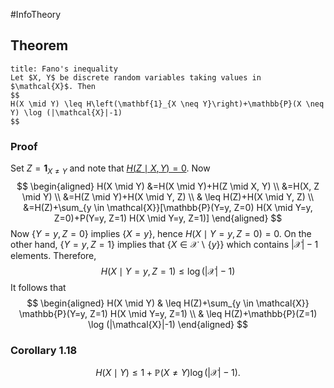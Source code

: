 #InfoTheory 
## Theorem
```ad-theorem
title: Fano's inequality
Let $X, Y$ be discrete random variables taking values in $\mathcal{X}$. Then
$$
H(X \mid Y) \leq H\left(\mathbf{1}_{X \neq Y}\right)+\mathbb{P}(X \neq Y) \log (|\mathcal{X}|-1)
$$
```
### Proof
Set $Z=\mathbf{1}_{X \neq Y}$ and note that [$H(Z \mid X, Y)=0$](Conditional%20Entropy.md). Now
$$
\begin{aligned}
H(X \mid Y) &=H(X \mid Y)+H(Z \mid X, Y) \\
&=H(X, Z \mid Y) \\
&=H(Z \mid Y)+H(X \mid Y, Z) \\
& \leq H(Z)+H(X \mid Y, Z) \\
&=H(Z)+\sum_{y \in \mathcal{X}}[\mathbb{P}(Y=y, Z=0) H(X \mid Y=y, Z=0)+P(Y=y, Z=1) H(X \mid Y=y, Z=1)]
\end{aligned}
$$
Now $\{Y=y, Z=0\}$ implies $\{X=y\}$, hence $H(X \mid Y=y, Z=0)=0$. On the other hand, $\{Y=y, Z=1\}$ implies that $\{X \in \mathcal{X} \backslash\{y\}\}$ which contains $|\mathcal{X}|-1$ elements. Therefore,
$$
H(X \mid Y=y, Z=1) \leq \log (|\mathcal{X}|-1)
$$
It follows that
$$
\begin{aligned}
H(X \mid Y) & \leq H(Z)+\sum_{y \in \mathcal{X}} \mathbb{P}(Y=y, Z=1) H(X \mid Y=y, Z=1) \\
& \leq H(Z)+\mathbb{P}(Z=1) \log (|\mathcal{X}|-1)
\end{aligned}
$$
### Corollary 1.18
$$H(X \mid Y) \leq 1+\mathbb{P}(X \neq Y) \log (|\mathcal{X}|-1).$$
